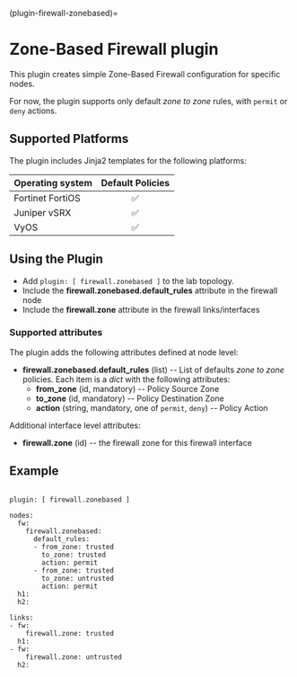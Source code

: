 (plugin-firewall-zonebased)=
# Zone-Based Firewall plugin

This plugin creates simple Zone-Based Firewall configuration for specific nodes.

For now, the plugin supports only default *zone to zone* rules, with `permit` or `deny` actions.

## Supported Platforms

The plugin includes Jinja2 templates for the following platforms:

| Operating system    | Default Policies |
| ------------------- | :--: |
| Fortinet FortiOS    |  ✅  |
| Juniper vSRX        |  ✅  |
| VyOS                |  ✅  |

## Using the Plugin

* Add `plugin: [ firewall.zonebased ]` to the lab topology.
* Include the **firewall.zonebased.default_rules** attribute in the firewall node
* Include the **firewall.zone** attribute in the firewall links/interfaces

### Supported attributes

The plugin adds the following attributes defined at node level:
* **firewall.zonebased.default_rules** (list) -- List of defaults *zone to zone* policies. Each item is a *dict* with the following attributes:
    * **from_zone** (id, mandatory) -- Policy Source Zone
    * **to_zone** (id, mandatory) -- Policy Destination Zone
    * **action** (string, mandatory, one of `permit`, `deny`) -- Policy Action

Additional interface level attributes:
* **firewall.zone** (id) -- the firewall zone for this firewall interface

## Example

```

plugin: [ firewall.zonebased ]

nodes:
  fw:
    firewall.zonebased:
      default_rules:
      - from_zone: trusted
        to_zone: trusted
        action: permit
      - from_zone: trusted
        to_zone: untrusted
        action: permit
  h1:
  h2:

links:
- fw:
    firewall.zone: trusted
  h1:
- fw:
    firewall.zone: untrusted
  h2:
```
